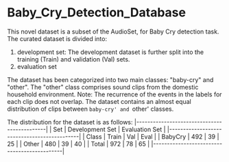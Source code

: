 # Baby_Cry_Detection_Database

This novel dataset is a subset of the AudioSet, for Baby Cry detection task.
The curated dataset is divided into:
1. development set:
   The development dataset is further split into the training (Train) and validation (Val) sets. 
3. evaluation set

The dataset has been categorized into two main classes: "baby-cry" and "other". 
The "other" class comprises sound clips from the domestic household environment. 
Note:
    The recurrence of the events in the labels for each clip does not overlap. 
    The dataset contains an almost equal distribution of clips between `baby-cry' and `other' classes. 

The distribution for the dataset is as follows:
|---------------------------------------------|
| Set     | Development Set | Evaluation Set  |
|---------------------------------------------|
| Class   | Train  |   Val  |      Eval       |
| BabyCry |   492  |   39   |       25        |
|  Other  |   480  |   39   |       40        |
|  Total  |   972  |   78   |       65        |
|---------------------------------------------|
